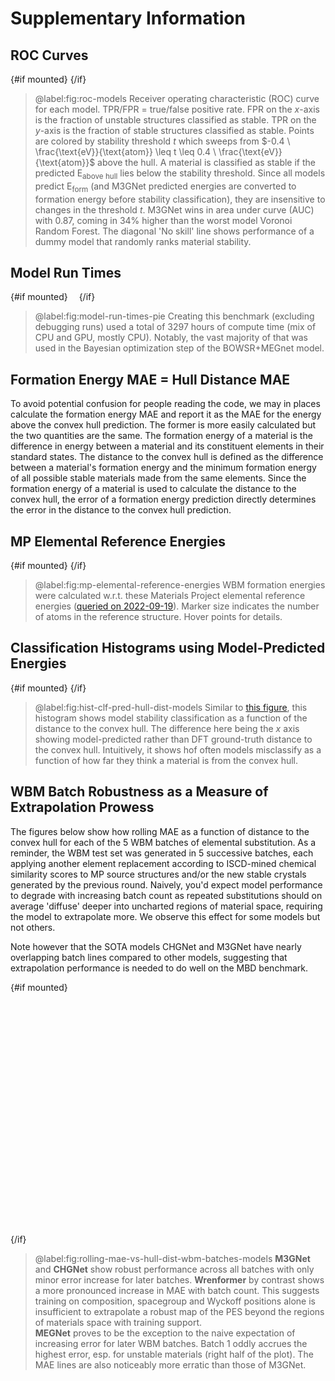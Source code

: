 <script lang="ts">
  import RunTimeBars from '$figs/model-run-times-bar.svelte'
  import RocModels from '$figs/roc-models.svelte'
  import { browser } from '$app/environment'
  import MPRefEnergies from '$figs/mp-elemental-ref-energies.svelte'
  import WrenformerRollingMaeBatches from '$figs/wrenformer-rolling-mae-vs-hull-dist-wbm-batches.svelte'
  import CHGNetRollingMaeBatches from '$figs/chgnet-rolling-mae-vs-hull-dist-wbm-batches.svelte'
  import M3gnetRollingMaeBatches from '$figs/m3gnet-rolling-mae-vs-hull-dist-wbm-batches.svelte'
  import MegnetRollingMaeBatches from '$figs/megnet-rolling-mae-vs-hull-dist-wbm-batches.svelte'
  import HistClfPredHullDistModels from '$figs/hist-clf-pred-hull-dist-models.svelte'
  import { onMount } from 'svelte'

  let mounted = false
  onMount(() => (mounted = true))
</script>

# Supplementary Information

## ROC Curves

{#if mounted}
<RocModels />
{/if}

> @label:fig:roc-models Receiver operating characteristic (ROC) curve for each model. TPR/FPR = true/false positive rate. FPR on the $x$-axis is the fraction of unstable structures classified as stable. TPR on the $y$-axis is the fraction of stable structures classified as stable. Points are colored by stability threshold $t$ which sweeps from $-0.4 \ \frac{\text{eV}}{\text{atom}} \leq t \leq 0.4 \ \frac{\text{eV}}{\text{atom}}$ above the hull. A material is classified as stable if the predicted E<sub>above hull</sub> lies below the stability threshold. Since all models predict E<sub>form</sub> (and M3GNet predicted energies are converted to formation energy before stability classification), they are insensitive to changes in the threshold $t$. M3GNet wins in area under curve (AUC) with 0.87, coming in 34% higher than the worst model Voronoi Random Forest. The diagonal 'No skill' line shows performance of a dummy model that randomly ranks material stability.

## Model Run Times

{#if mounted}
<RunTimeBars style="margin: 1em;" />
{/if}

> @label:fig:model-run-times-pie Creating this benchmark (excluding debugging runs) used a total of 3297 hours of compute time (mix of CPU and GPU, mostly CPU). Notably, the vast majority of that was used in the Bayesian optimization step of the BOWSR+MEGnet model.

## Formation Energy MAE = Hull Distance MAE

To avoid potential confusion for people reading the code, we may in places calculate the formation energy MAE and report it as the MAE for the energy above the convex hull prediction. The former is more easily calculated but the two quantities are the same. The formation energy of a material is the difference in energy between a material and its constituent elements in their standard states. The distance to the convex hull is defined as the difference between a material's formation energy and the minimum formation energy of all possible stable materials made from the same elements. Since the formation energy of a material is used to calculate the distance to the convex hull, the error of a formation energy prediction directly determines the error in the distance to the convex hull prediction.

## MP Elemental Reference Energies

{#if mounted}
<MPRefEnergies />
{/if}

> @label:fig:mp-elemental-reference-energies WBM formation energies were calculated w.r.t. these Materials Project elemental reference energies ([queried on 2022-09-19](https://github.com/janosh/matbench-discovery/blob/main/data/mp/2022-09-19-mp-elemental-reference-entries.json)). Marker size indicates the number of atoms in the reference structure. Hover points for details.

## Classification Histograms using Model-Predicted Energies

{#if mounted}
<HistClfPredHullDistModels />
{/if}

> @label:fig:hist-clf-pred-hull-dist-models Similar to [this figure](/paper#fig:hist-clf-true-hull-dist-models), this histogram shows model stability classification as a function of the distance to the convex hull. The difference here being the $x$ axis showing model-predicted rather than DFT ground-truth distance to the convex hull. Intuitively, it shows hof often models misclassify as a function of how far they think a material is from the convex hull.

## WBM Batch Robustness as a Measure of Extrapolation Prowess

The figures below show how rolling MAE as a function of distance to the convex hull for each of the 5 WBM batches of elemental substitution. As a reminder, the WBM test set was generated in 5 successive batches, each applying another element replacement according to ISCD-mined chemical similarity scores to MP source structures and/or the new stable crystals generated by the previous round. Naively, you'd expect model performance to degrade with increasing batch count as repeated substitutions should on average 'diffuse' deeper into uncharted regions of material space, requiring the model to extrapolate more. We observe this effect for some models but not others.

Note however that the SOTA models CHGNet and M3GNet have nearly overlapping batch lines compared to other models, suggesting that extrapolation performance is needed to do well on the MBD benchmark.

{#if mounted}

<div style="display: grid; grid-template-columns: 1fr 1fr; margin: 0 -1em 0 -4em;">
  <M3gnetRollingMaeBatches style="margin: -2em 0 0; height: 400px;" />
  <CHGNetRollingMaeBatches style="margin: -2em 0 0; height: 400px;" />
  <WrenformerRollingMaeBatches style="margin: -2em 0 0; height: 400px;" />
  <MegnetRollingMaeBatches style="margin: -2em 0 0; height: 400px;" />
</div>
{/if}

> @label:fig:rolling-mae-vs-hull-dist-wbm-batches-models **M3GNet** and **CHGNet** show robust performance across all batches with only minor error increase for later batches. **Wrenformer** by contrast shows a more pronounced increase in MAE with batch count. This suggests training on composition, spacegroup and Wyckoff positions alone is insufficient to extrapolate a robust map of the PES beyond the regions of materials space with training support.<br>**MEGNet** proves to be the exception to the naive expectation of increasing error for later WBM batches. Batch 1 oddly accrues the highest error, esp. for unstable materials (right half of the plot). The MAE lines are also noticeably more erratic than those of M3GNet.
